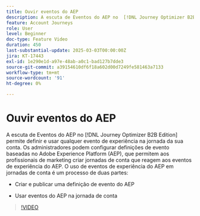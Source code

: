 ```yaml
---
title: Ouvir eventos do AEP
description: A escuta de Eventos do AEP no  [!DNL Journey Optimizer B2B Edition] permite definir e usar qualquer evento de experiência na jornada da sua conta.
feature: Account Journeys
role: User
level: Beginner
doc-type: Feature Video
duration: 450
last-substantial-update: 2025-03-03T00:00:00Z
jira: KT-17443
exl-id: 1e290e1d-a97e-48ab-a0c1-bad127b7dde3
source-git-commit: a39154610df6f18a602d00d7249fe581463a7133
workflow-type: tm+mt
source-wordcount: '91'
ht-degree: 0%

---
```


# Ouvir eventos do AEP

A escuta de Eventos do AEP no [!DNL Journey Optimizer B2B Edition] permite definir e usar qualquer evento de experiência na jornada da sua conta. Os administradores podem configurar definições de evento baseadas no Adobe Experience Platform (AEP), que permitem aos profissionais de marketing criar jornadas de conta que reagem aos eventos de experiência do AEP. O uso de eventos de experiência do AEP em jornadas de conta é um processo de duas partes:

* Criar e publicar uma definição de evento do AEP

* Usar eventos do AEP na jornada de conta

>[!VIDEO](https://video.tv.adobe.com/v/3448637/?learn=on&enablevpops)
